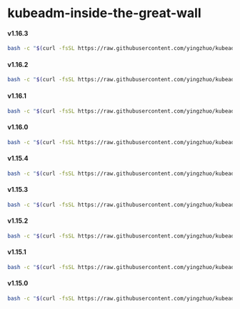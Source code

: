 # kubeadm-inside-the-great-wall

#### v1.16.3

```bash
bash -c "$(curl -fsSL https://raw.githubusercontent.com/yingzhuo/kubeadm-inside-the-great-wall/master/_shell/pull-1.16.3.sh)"
```

#### v1.16.2

```bash
bash -c "$(curl -fsSL https://raw.githubusercontent.com/yingzhuo/kubeadm-inside-the-great-wall/master/_shell/pull-1.16.2.sh)"
```

#### v1.16.1

```bash
bash -c "$(curl -fsSL https://raw.githubusercontent.com/yingzhuo/kubeadm-inside-the-great-wall/master/_shell/pull-1.16.1.sh)"
```

#### v1.16.0

```bash
bash -c "$(curl -fsSL https://raw.githubusercontent.com/yingzhuo/kubeadm-inside-the-great-wall/master/_shell/pull-1.16.0.sh)"
```

#### v1.15.4

```bash
bash -c "$(curl -fsSL https://raw.githubusercontent.com/yingzhuo/kubeadm-inside-the-great-wall/master/_shell/pull-1.15.4.sh)"
```

#### v1.15.3

```bash
bash -c "$(curl -fsSL https://raw.githubusercontent.com/yingzhuo/kubeadm-inside-the-great-wall/master/_shell/pull-1.15.3.sh)"
```

#### v1.15.2

```bash
bash -c "$(curl -fsSL https://raw.githubusercontent.com/yingzhuo/kubeadm-inside-the-great-wall/master/_shell/pull-1.15.2.sh)"
```

#### v1.15.1


```bash
bash -c "$(curl -fsSL https://raw.githubusercontent.com/yingzhuo/kubeadm-inside-the-great-wall/master/_shell/pull-1.15.1.sh)"
```

#### v1.15.0

```bash
bash -c "$(curl -fsSL https://raw.githubusercontent.com/yingzhuo/kubeadm-inside-the-great-wall/master/_shell/pull-1.15.0.sh)"
```
